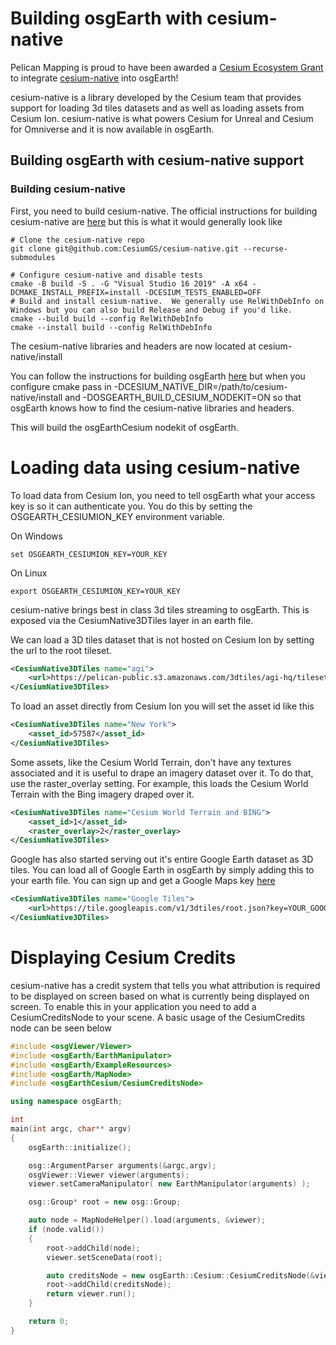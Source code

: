 
# Building osgEarth with cesium-native

Pelican Mapping is proud to have been awarded a [Cesium Ecosystem Grant](https://cesium.com/cesium-ecosystem-grants/) to integrate [cesium-native](https://github.com/CesiumGS/cesium-native) into osgEarth!

cesium-native is a library developed by the Cesium team that provides support for loading 3d tiles datasets and as well as loading assets from Cesium Ion.  cesium-native is what powers Cesium for Unreal and Cesium for Omniverse and it is now available in osgEarth.

## Building osgEarth with cesium-native support

### Building cesium-native
First, you need to build cesium-native.  The official instructions for building cesium-native are [here](https://github.com/CesiumGS/cesium-native) but this is what it would generally look like
```
# Clone the cesium-native repo
git clone git@github.com:CesiumGS/cesium-native.git --recurse-submodules

# Configure cesium-native and disable tests
cmake -B build -S . -G "Visual Studio 16 2019" -A x64 -DCMAKE_INSTALL_PREFIX=install -DCESIUM_TESTS_ENABLED=OFF
# Build and install cesium-native.  We generally use RelWithDebInfo on Windows but you can also build Release and Debug if you'd like.
cmake --build build --config RelWithDebInfo
cmake --install build --config RelWithDebInfo
```

The cesium-native libraries and headers are now located at cesium-native/install

You can follow the instructions for building osgEarth [here](install.html) but when you configure cmake pass in -DCESIUM_NATIVE_DIR=/path/to/cesium-native/install and -DOSGEARTH_BUILD_CESIUM_NODEKIT=ON so that osgEarth knows how to find the cesium-native libraries and headers.

This will build the osgEarthCesium nodekit of osgEarth.

# Loading data using cesium-native
To load data from Cesium Ion, you need to tell osgEarth what your access key is so it can authenticate you.  You do this by setting the OSGEARTH_CESIUMION_KEY environment variable.

On Windows
```
set OSGEARTH_CESIUMION_KEY=YOUR_KEY
```

On Linux
```
export OSGEARTH_CESIUMION_KEY=YOUR_KEY
```

cesium-native brings best in class 3d tiles streaming to osgEarth.  This is exposed via the CesiumNative3DTiles layer in an earth file.

We can load a 3D tiles dataset that is not hosted on Cesium Ion by setting the url to the root tileset.
```xml
<CesiumNative3DTiles name="agi">
    <url>https://pelican-public.s3.amazonaws.com/3dtiles/agi-hq/tileset.json</url>
</CesiumNative3DTiles>
```

To load an asset directly from Cesium Ion you will set the asset id like this
```xml
<CesiumNative3DTiles name="New York">
    <asset_id>57587</asset_id>
</CesiumNative3DTiles>
```

Some assets, like the Cesium World Terrain, don't have any textures associated and it is useful to drape an 
imagery dataset over it.  To do that, use the raster_overlay setting.  For example, this loads the Cesium World Terrain with the Bing imagery draped over it.
```xml
<CesiumNative3DTiles name="Cesium World Terrain and BING">
    <asset_id>1</asset_id>
    <raster_overlay>2</raster_overlay>
</CesiumNative3DTiles>
```

Google has also started serving out it's entire Google Earth dataset as 3D tiles.  You can load all of Google Earth in osgEarth by simply adding this to your earth file.  You can sign up and get a Google Maps key [here](https://developers.google.com/maps/documentation/embed/get-api-key)
```xml
<CesiumNative3DTiles name="Google Tiles">
    <url>https://tile.googleapis.com/v1/3dtiles/root.json?key=YOUR_GOOGLE_MAPS_KEY</url>
</CesiumNative3DTiles>
```


# Displaying Cesium Credits
cesium-native has a credit system that tells you what attribution is required to be displayed on screen based on what is currently being displayed on screen.  To enable this in your application you need to add a 
CesiumCreditsNode to your scene.  A basic usage of the CesiumCredits node can be seen below

```c++
#include <osgViewer/Viewer>
#include <osgEarth/EarthManipulator>
#include <osgEarth/ExampleResources>
#include <osgEarth/MapNode>
#include <osgEarthCesium/CesiumCreditsNode>

using namespace osgEarth;

int
main(int argc, char** argv)
{
    osgEarth::initialize();

    osg::ArgumentParser arguments(&argc,argv);
    osgViewer::Viewer viewer(arguments);
    viewer.setCameraManipulator( new EarthManipulator(arguments) );

    osg::Group* root = new osg::Group;

    auto node = MapNodeHelper().load(arguments, &viewer);
    if (node.valid())
    {
        root->addChild(node);
        viewer.setSceneData(root);

        auto creditsNode = new osgEarth::Cesium::CesiumCreditsNode(&viewer);
        root->addChild(creditsNode);
        return viewer.run();
    }

    return 0;
}
```
